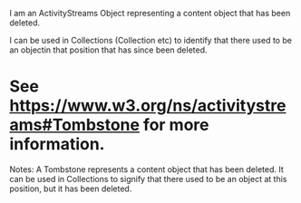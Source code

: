 I am an ActivityStreams Object representing a content object that has been deleted.

I can be used in Collections (Collection etc) to identify that there used to be an objectin that position that has since been deleted.

See https://www.w3.org/ns/activitystreams#Tombstone for more information.
==========
 Notes: 
              A Tombstone represents a content object that has been deleted. It can be used in Collections to signify that there used to be an object at this position, but it has been deleted.
             
